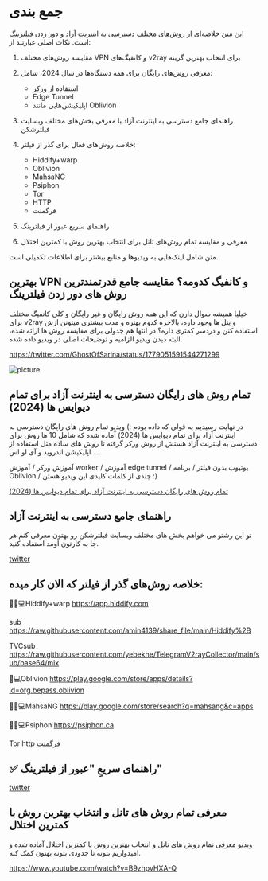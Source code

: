 # جمع بندی

این متن خلاصه‌ای از روش‌های مختلف دسترسی به اینترنت آزاد و دور زدن فیلترینگ است. نکات اصلی عبارتند از:

1. مقایسه روش‌های مختلف VPN و کانفیگ‌های v2ray برای انتخاب بهترین گزینه

2. معرفی روش‌های رایگان برای همه دستگاه‌ها در سال 2024، شامل:
   - استفاده از ورکر
   - Edge Tunnel
   - اپلیکیشن‌هایی مانند Oblivion

3. راهنمای جامع دسترسی به اینترنت آزاد با معرفی بخش‌های مختلف وبسایت فیلترشکن

4. خلاصه روش‌های فعال برای گذر از فیلتر:
   - Hiddify+warp
   - Oblivion
   - MahsaNG
   - Psiphon
   - Tor
   - HTTP
   - فرگمنت

5. راهنمای سریع عبور از فیلترینگ

6. معرفی و مقایسه تمام روش‌های تانل برای انتخاب بهترین روش با کمترین اختلال

متن شامل لینک‌هایی به ویدیوها و منابع بیشتر برای اطلاعات تکمیلی است.


##  بهترین VPN و کانفیگ کدومه؟ مقایسه جامع قدرتمندترین روش های دور زدن فیلترینگ 

خیلیا همیشه سوال دارن که این همه روش رایگان و غیر رایگان و کلی کانفیگ مختلف برای v2ray و پنل ها وجود داره، بالاخره کدوم بهتره و مدت بیشتری میتونن ازش استفاده کنن و دردسر کمتری داره؟ در انتها هم جدولی برای مقایسه روش ها ارائه شده، البته دیدن ویدیو الزامیه و توضیحات اصلی در ویدیو داده شده.


https://twitter.com/GhostOfSarina/status/1779051591544271299

![picture](https://pbs.twimg.com/media/GLB0kMsWIAA0xmh?format=jpg&name=medium)



##  تمام روش های رایگان دسترسی به اینترنت آزاد برای تمام دیوایس ها (2024) 

در نهایت رسیدیم به قولی که داده بودم :) ویدیو تمام روش های رایگان دسترسی به اینترنت آزاد برای تمام دیوایس ها (2024) آماده شده که شامل 10 ها روش برای دسترسی به اینترنت آزاد هستش از روش ورکر گرفته تا روش های ساده مثل استفاده از اپلیکیشن اندروید و آی او اس ….


آموزش ورکر / آموزش worker / آموزش edge tunnel / یوتیوب بدون فیلتر / برنامه Oblivion / چندی از کلمات کلیدی این ویدیو هستن :)


[ تمام روش های رایگان دسترسی به اینترنت آزاد برای تمام دیوایس ها (2024) ](https://www.youtube.com/watch?v=FJTPat3y_WI)


##  راهنمای جامع دسترسی به  اینترنت  آزاد

 تو این رشتو می خواهم بخش های مختلف وبسایت  فیلترشکن رو بهتون معرفی کنم هر جا به کارتون اومد استفاده کنید.

[twitter](https://threadreaderapp.com/thread/1787812281075605803.html)


## خلاصه روش‌های گذر از فیلتر که الان کار میده:


🍏📱💻Hiddify+warp https://app.hiddify.com 

sub https://raw.githubusercontent.com/amin4139/share_file/main/Hiddify%2B

TVCsub https://raw.githubusercontent.com/yebekhe/TelegramV2rayCollector/main/sub/base64/mix

📱💻Oblivion https://play.google.com/store/apps/details?id=org.bepass.oblivion

🍏📱💻MahsaNG https://play.google.com/store/search?q=mahsang&c=apps

🍏📱💻Psiphon https://psiphon.ca

Tor
http
فرگمنت


## ✅ راهنمای سریعِ "عبور از فیلترینگ"

[twitter](https://threadreaderapp.com/thread/1799805467490988400.html)


##  معرفی تمام روش های تانل و انتخاب بهترین روش با کمترین اختلال 

ویدیو معرفی تمام روش های تانل و انتخاب بهترین روش با کمترین اختلال آماده شده و امیدواریم بتونه تا حدودی بتونه بهتون کمک کنه.

https://www.youtube.com/watch?v=B9zhpvHXA-Q

